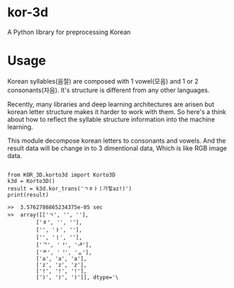 # kor-3d
A Python library for preprocessing Korean


# Usage
 Korean syllables(음절) are composed with 1 vowel(모음) and 1 or 2 consonants(자음). It's structure is different from any other languages.

 Recently, many libraries and deep learning architectures are arisen but korean letter structure makes it harder to work with them. So here's a think about how to reflect the syllable structure information into the machine learning.
 
 This module decompose korean letters to consonants and vowels. And the result data will be change in to 3 dimentional data, Which is like RGB image data.
 
<pre><code>
from KOR_3D.korto3d import Korto3D
k3d = Korto3D()
result = k3d.kor_trans('ㄱㅎㅏㅣ가힣az!)')
print(result)

>>  3.5762786865234375e-05 sec
>>  array([['ㄱ', '', ''],
         ['ㅎ', '', ''],
         ['', 'ㅏ', ''],
         ['', 'ㅣ', ''],
         ['ᄀ', 'ᅡ', 'ᆧ'],
         ['ᄒ', 'ᅵ', 'ᇂ'],
         ['a', 'a', 'a'],
         ['z', 'z', 'z'],
         ['!', '!', '!'],
         [')', ')', ')']], dtype='\<U1')
</code></pre>

